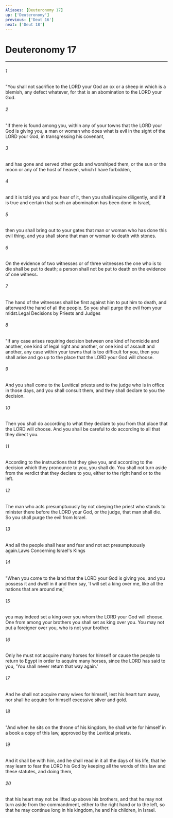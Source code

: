 ```yaml
---
Aliases: [Deuteronomy 17]
up: ['Deuteronomy']
previous: ['Deut 16']
next: ['Deut 18']
---
```

# Deuteronomy 17
***



###### 1 
"You shall not sacrifice to the LORD your God an ox or a sheep in which is a blemish, any defect whatever, for that is an abomination to the LORD your God. 

###### 2 
"If there is found among you, within any of your towns that the LORD your God is giving you, a man or woman who does what is evil in the sight of the LORD your God, in transgressing his covenant, 

###### 3 
and has gone and served other gods and worshiped them, or the sun or the moon or any of the host of heaven, which I have forbidden, 

###### 4 
and it is told you and you hear of it, then you shall inquire diligently, and if it is true and certain that such an abomination has been done in Israel, 

###### 5 
then you shall bring out to your gates that man or woman who has done this evil thing, and you shall stone that man or woman to death with stones. 

###### 6 
On the evidence of two witnesses or of three witnesses the one who is to die shall be put to death; a person shall not be put to death on the evidence of one witness. 

###### 7 
The hand of the witnesses shall be first against him to put him to death, and afterward the hand of all the people. So you shall purge the evil from your midst.Legal Decisions by Priests and Judges 

###### 8 
"If any case arises requiring decision between one kind of homicide and another, one kind of legal right and another, or one kind of assault and another, any case within your towns that is too difficult for you, then you shall arise and go up to the place that the LORD your God will choose. 

###### 9 
And you shall come to the Levitical priests and to the judge who is in office in those days, and you shall consult them, and they shall declare to you the decision. 

###### 10 
Then you shall do according to what they declare to you from that place that the LORD will choose. And you shall be careful to do according to all that they direct you. 

###### 11 
According to the instructions that they give you, and according to the decision which they pronounce to you, you shall do. You shall not turn aside from the verdict that they declare to you, either to the right hand or to the left. 

###### 12 
The man who acts presumptuously by not obeying the priest who stands to minister there before the LORD your God, or the judge, that man shall die. So you shall purge the evil from Israel. 

###### 13 
And all the people shall hear and fear and not act presumptuously again.Laws Concerning Israel's Kings 

###### 14 
"When you come to the land that the LORD your God is giving you, and you possess it and dwell in it and then say, 'I will set a king over me, like all the nations that are around me,' 

###### 15 
you may indeed set a king over you whom the LORD your God will choose. One from among your brothers you shall set as king over you. You may not put a foreigner over you, who is not your brother. 

###### 16 
Only he must not acquire many horses for himself or cause the people to return to Egypt in order to acquire many horses, since the LORD has said to you, 'You shall never return that way again.' 

###### 17 
And he shall not acquire many wives for himself, lest his heart turn away, nor shall he acquire for himself excessive silver and gold. 

###### 18 
"And when he sits on the throne of his kingdom, he shall write for himself in a book a copy of this law, approved by the Levitical priests. 

###### 19 
And it shall be with him, and he shall read in it all the days of his life, that he may learn to fear the LORD his God by keeping all the words of this law and these statutes, and doing them, 

###### 20 
that his heart may not be lifted up above his brothers, and that he may not turn aside from the commandment, either to the right hand or to the left, so that he may continue long in his kingdom, he and his children, in Israel.
